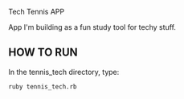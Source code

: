 Tech Tennis APP

App I'm building as a fun study tool for techy stuff.

HOW TO RUN
----------

In the tennis_tech directory, type:
 
	ruby tennis_tech.rb